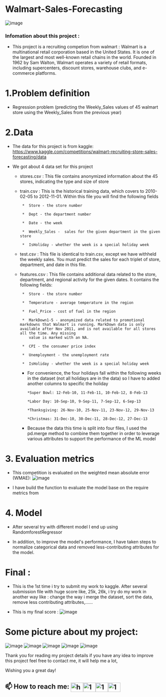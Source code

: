 # Walmart-Sales-Forecasting
![image](https://github.com/this1shung/Walmart-Sales-Forecasting/assets/126255184/d23f85af-a23b-43c8-9846-5ae2be866214)
### Infomation about this project : 
 - This project is a recruiting competion from walmart : Walmart is a multinational retail corporation based in the United States. It is one of the largest and most well-known retail chains in the world. Founded in 1962 by Sam Walton, Walmart operates a variety of retail formats, including supercenters, discount stores, warehouse clubs, and e-commerce platforms. 

# 1.Problem definition 

 - Regression problem (predicting the Weekly_Sales values of 45 walmart store using the Weekly_Sales from the previous year)

# 2.Data 

 - The data for this project is from kaggle: https://www.kaggle.com/competitions/walmart-recruiting-store-sales-forecasting/data
 
 - We got about 4 data set for this project

   + stores.csv : This file contains anonymized information about the 45 stores, indicating the type and size of store

   + train.csv : This is the historical training data, which covers to 2010-02-05 to 2012-11-01. Within this file you will find the following fields

          *  Store - the store number

          *  Dept - the department number

          *  Date - the week

          *  Weekly_Sales -  sales for the given department in the given store

          *  IsHoliday - whether the week is a special holiday week

   + test.csv :  This file is identical to train.csv, except we have withheld the weekly sales. You must predict the sales for each triplet of store, department, and date in this file.
  
   + features.csv : This file contains additional data related to the store, department, and regional activity for the given dates. It contains the following fields:

          *  Store - the store number

          *  Temperature - average temperature in the region

          *  Fuel_Price - cost of fuel in the region

          *  MarkDown1-5 - anonymized data related to promotional markdowns that Walmart is running. MarkDown data is only available after Nov 2011, and is not available for all stores all the time. Any missing 
             value is marked with an NA.

          *  CPI - the consumer price index

          *  Unemployment - the unemployment rate

          *  IsHoliday - whether the week is a special holiday week

     + For convenience, the four holidays fall within the following weeks in the dataset (not all holidays are in the data) so I have to added another columns to specific the holiday 

           *Super Bowl: 12-Feb-10, 11-Feb-11, 10-Feb-12, 8-Feb-13

           *Labor Day: 10-Sep-10, 9-Sep-11, 7-Sep-12, 6-Sep-13

           *Thanksgiving: 26-Nov-10, 25-Nov-11, 23-Nov-12, 29-Nov-13

           *Christmas: 31-Dec-10, 30-Dec-11, 28-Dec-12, 27-Dec-13
      + Because the data this time is split into four files, I used the pd.merge method to combine them together in order to leverage various attributes to support the performance of the ML model


# 3. Evaluation metrics  
  
  - This competition is evaluated on the weighted mean absolute error (WMAE):
    ![image](https://github.com/this1shung/Walmart-Sales-Forecasting/assets/126255184/398187e3-2607-4922-a9d1-a8802f5e518d)
  
  - I have build the function to evaluate the model base on the require metrics from

# 4. Model
  
  - After several try with different model I end up using RandomforestRegressor

  - In addition, to improve the model's performance, I have taken steps to normalize categorical data and removed less-contributing attributes for the model.

# Final :

- This is the 1st time i try to submit my work to kaggle. After several submission file with huge score like, 25k, 26k, i try do my work in another way like : change the way i merge the dataset, sort the data, remove less contributing attributes,......

- This is my final score :
  ![image](https://github.com/this1shung/Walmart-Sales-Forecasting/assets/126255184/ef82aba3-ec95-44f8-a53b-2d1b7f4684e0)

# Some picture about my project: 
![image](https://github.com/this1shung/Walmart-Sales-Forecasting/assets/126255184/66315393-e81f-44f9-8529-22ac0bca71e9)
![image](https://github.com/this1shung/Walmart-Sales-Forecasting/assets/126255184/5f5f817e-42a5-47e6-969e-9f9669ad41eb)
![image](https://github.com/this1shung/Walmart-Sales-Forecasting/assets/126255184/4e4cd805-a7a3-48ac-ad5a-d3abb97f2078)
![image](https://github.com/this1shung/Walmart-Sales-Forecasting/assets/126255184/daec502f-ef5b-4521-83dd-26b05f49761a)
![image](https://github.com/this1shung/Walmart-Sales-Forecasting/assets/126255184/ccb0b10c-8468-4121-9e6c-a58438c1a8f3)

Thank you for reading my project details if you have any idea to improve this project feel free to contact me, it will help me a lot, 

Wishing you a great day!

## 📫 How to reach me: <a href="https://hungmondaypkm@gmail.com" target="blank"><img align="center" src="https://img.icons8.com/color/48/000000/gmail--v2.png" alt="hungmondaypkm@gmail.com" height="30" width="40" /></a><a href="https://www.facebook.com/profile.php?id=100009216758210" target="blank"><img align="center" src="https://raw.githubusercontent.com/rahuldkjain/github-profile-readme-generator/master/src/images/icons/Social/facebook.svg" alt="1" height="30" width="40" /></a><a href="https://twitter.com/gnuhmonday" target="blank"><img align="center" src="https://raw.githubusercontent.com/rahuldkjain/github-profile-readme-generator/master/src/images/icons/Social/twitter.svg" alt="1" height="30" width="40" /></a><a href="https://www.linkedin.com/in/quang-h%C6%B0ng-l%C3%AA-989610293/" target="blank"><img align="center" src="https://raw.githubusercontent.com/rahuldkjain/github-profile-readme-generator/master/src/images/icons/Social/linked-in-alt.svg" alt="1" height="30" width="40" /></a>






    
  
     




